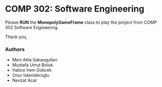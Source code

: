 # COMP 302: Software Engineering

Please **RUN** the **MonopolyGameFrame** class to play the project from COMP 302 Software Engineering.

Thank you,


### Authors

* Mert Atila Sakaogullari
* Mustafa Umut Boluk
* Hatice Irem Gokcek 
* Onur Iskenderoglu 
* Nevzat Acar 

